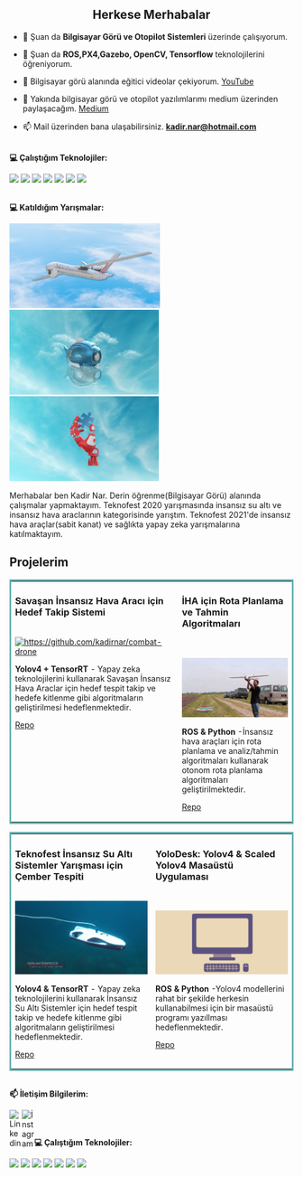 <h2 align="center">Herkese Merhabalar</h2>

- 🔭 Şuan da **Bilgisayar Görü ve Otopilot Sistemleri** üzerinde çalışıyorum.

- 🌱 Şuan da **ROS,PX4,Gazebo, OpenCV, Tensorflow** teknolojilerini öğreniyorum.

- 🎥 Bilgisayar görü alanında eğitici videolar çekiyorum. [YouTube](https://www.youtube.com/channel/UCBraMvFbuS71CvB2yWz6BEw)

- 📝 Yakında bilgisayar görü ve otopilot yazılımlarımı medium üzerinden paylaşacağım. [Medium](https://medium.com/@kadir.nar)

- 📫 Mail üzerinden bana ulaşabilirsiniz. **kadir.nar@hotmail.com**

<br/> **💻 Çalıştığım Teknolojiler:**

<code><a href="" target="_blank"><img height="40" src="https://www.vectorlogo.zone/logos/python/python-official.svg"></a></code>
<code><a href="" target="_blank"><img height="50" src="https://www.vectorlogo.zone/logos/raspberrypi/raspberrypi-ar21.svg"></a></code>
<code><a href="" target="_blank"><img height="50" src="https://www.vectorlogo.zone/logos/numpy/numpy-ar21.svg"></a></code>
<code><a href="" target="_blank"><img height="50" src="https://www.vectorlogo.zone/logos/linux/linux-ar21.svg"></a></code>
<code><a href="" target="_blank"><img height="50" src="https://www.vectorlogo.zone/logos/opencv/opencv-ar21.svg"></a></code>
<code><a href="" target="_blank"><img height="50" src="https://www.vectorlogo.zone/logos/wordpress/wordpress-ar21.svg"></a></code>
<code><a href="" target="_blank"><img height="50" src="https://www.vectorlogo.zone/logos/tensorflow/tensorflow-ar21.svg"></a></code>

<br/> **💻 Katıldığım Yarışmalar:**

<img src="insansız-hava-aracları.jpg" height="150"> <img src="insansız-su-altı-sistemler.png" height="150"> <img src="sağlıkta-yapay-zeka.png" height="150">


Merhabalar ben Kadir Nar. Derin öğrenme(Bilgisayar Görü) alanında çalışmalar yapmaktayım. Teknofest 2020 yarışmasında insansız su altı ve insansız hava araclarının kategorisinde yarıştım. Teknofest 2021'de insansız hava araçlar(sabit kanat) ve sağlıkta yapay zeka yarışmalarına katılmaktayım.<br/>

## Projelerim
<table bordercolor="#66b2b2">
  <tr>
    <td width="33%" valign="top">
      <h3>Savaşan İnsansız Hava Aracı için Hedef Takip Sistemi</h3>
        <br />
        <a target="_blank" href="https://github.com/kadirnar/combat-drone">
            <img src="uav.gif" width="100%" alt="https://github.com/kadirnar/combat-drone"/>
        </a>
        <p><strong>Yolov4 + TensorRT</strong> - Yapay zeka teknolojilerini kullanarak Savaşan İnsansız Hava Araclar için  hedef tespit takip ve hedefe kitlenme gibi algoritmaların geliştirilmesi hedeflenmektedir.</p>
        <p><a target="_blank" href="https://github.com/kadirnar/combat-drone">Repo</a> </p>
    </td>
    <td width="33%" valign="top">
      <h3>İHA için Rota Planlama ve Tahmin Algoritmaları</h3>
        <br />
        <br />
        <a target="_blank" href="https://github.com/kadirnar/ros-tutorials">
            <img src="uav-ros.gif" width="100%" alt="https://github.com/kadirnar/ros-tutorials"/>
        </a>
        <p><strong>ROS & Python </strong> -İnsansız hava araçları için rota planlama ve analiz/tahmin algoritmaları kullanarak otonom rota planlama algoritmaları geliştirilmektedir.</p>  
        <p><a target="_blank" href="https://github.com/kadirnar/ros-tutorials">Repo</a> </p>
    </td>
  </tr>
</table>
<table bordercolor="#66b2b2">
  <tr>
    <td width="33%" valign="top">
      <h3>Teknofest İnsansız Su Altı Sistemler Yarışması için Çember Tespiti</h3>
        <br />
        <a target="_blank" href="https://github.com/kadirnar/rov-circle-detection">
            <img src="rov.gif" width="100%" alt="https://github.com/kadirnar/rov-circle-detection"/>
        </a>
        <p><strong>Yolov4 & TensorRT</strong> - Yapay zeka teknolojilerini kullanarak İnsansız Su Altı Sistemler için  hedef tespit takip ve hedefe kitlenme gibi algoritmaların geliştirilmesi hedeflenmektedir.</p>
        <p><a target="_blank" href="https://github.com/kadirnar/rov-circle-detection">Repo</a> </p>
    </td>
    <td width="33%" valign="top">
      <h3>YoloDesk: Yolov4 & Scaled Yolov4 Masaüstü Uygulaması</h3>
        <br />
        <br />
        <a target="_blank" href="https://github.com/kadirnar/yolov4-gui">
            <img src="gui.gif" width="100%" alt="https://github.com/kadirnar/yolov4-gui"/>
        </a>
        <p><strong>ROS & Python </strong> -Yolov4 modellerini rahat bir şekilde herkesin kullanabilmesi için bir masaüstü programı yazıllması hedeflenmektedir.</p>  
        <p><a target="_blank" href="https://github.com/kadirnar/yolov4-gui">Repo</a> </p>
    </td>
  </tr>
</table>


<br/>**📫 İletişim Bilgilerim:** <br/>

<a href="https://www.linkedin.com/in/kadir-nar/">
  <img align="left" alt="Linkedin" width="22px" src="https://cdn.jsdelivr.net/npm/simple-icons@v3/icons/linkedin.svg" />
</a>

<a href="https://www.instagram.com/kadir_narr/">
  <img align="left" alt="İnstagram" width="22px" src="https://cdn.jsdelivr.net/npm/simple-icons@v3/icons/instagram.svg" />
</a><br/>

<br/> **💻 Çalıştığım Teknolojiler:**

<code><a href="" target="_blank"><img height="40" src="https://www.vectorlogo.zone/logos/python/python-official.svg"></a></code>
<code><a href="" target="_blank"><img height="50" src="https://www.vectorlogo.zone/logos/raspberrypi/raspberrypi-ar21.svg"></a></code>
<code><a href="" target="_blank"><img height="50" src="https://www.vectorlogo.zone/logos/numpy/numpy-ar21.svg"></a></code>
<code><a href="" target="_blank"><img height="50" src="https://www.vectorlogo.zone/logos/linux/linux-ar21.svg"></a></code>
<code><a href="" target="_blank"><img height="50" src="https://www.vectorlogo.zone/logos/opencv/opencv-ar21.svg"></a></code>
<code><a href="" target="_blank"><img height="50" src="https://www.vectorlogo.zone/logos/wordpress/wordpress-ar21.svg"></a></code>
<code><a href="" target="_blank"><img height="50" src="https://www.vectorlogo.zone/logos/tensorflow/tensorflow-ar21.svg"></a></code>
